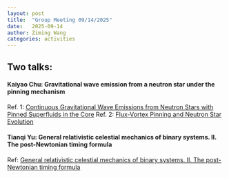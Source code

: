 ```yaml
---
layout: post
title:  "Group Meeting 09/14/2025"
date:   2025-09-14
author: Ziming Wang
categories: activities
---
```


## Two talks:

#### Kaiyao Chu: Gravitational wave emission from a neutron star under the pinning mechanism
Ref. 1: [Continuous Gravitational Wave Emissions from Neutron Stars with Pinned Superfluids in the Core](https://doi.org/10.48550/arXiv.2211.15507)
Ref. 2: [Flux-Vortex Pinning and Neutron Star Evolution](https://doi.org/10.48550/arXiv.1709.07912)

#### Tianqi Yu: General relativistic celestial mechanics of binary systems. II. The post-Newtonian timing formula
Ref: [General relativistic celestial mechanics of binary systems. II. The post-Newtonian timing formula](https://ui.adsabs.harvard.edu/abs/1986AIHPA..44..263D/abstract)
